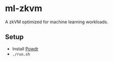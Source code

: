# ml-zkvm

A zkVM optimized for machine learning workloads.

## Setup

- Install [Powdr](https://github.com/powdr-labs/powdr)
- `./run.sh`